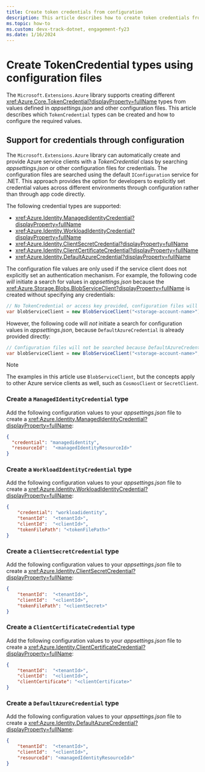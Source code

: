 ```yaml
---
title: Create token credentials from configuration
description: This article describes how to create token credentials from configuration files
ms.topic: how-to
ms.custom: devx-track-dotnet, engagement-fy23
ms.date: 1/16/2024
---
```


# Create TokenCredential types using configuration files

The `Microsoft.Extensions.Azure` library supports creating different <xref:Azure.Core.TokenCredential?displayProperty=fullName> types from values defined in _appsettings.json_ and other configuration files. This article describes which `TokenCredential` types can be created and how to configure the required values.

## Support for credentials through configuration

The `Microsoft.Extensions.Azure` library can automatically create and provide Azure service clients with a _TokenCredential_ class by searching _appsettings.json_ or other configuration files for credentials. The configuration files are searched using the default `IConfiguration` service for .NET. This approach provides the option for developers to explicitly set credential values across different environments through configuration rather than through app code directly.

The following credential types are supported:

* <xref:Azure.Identity.ManagedIdentityCredential?displayProperty=fullName>
* <xref:Azure.Identity.WorkloadIdentityCredential?displayProperty=fullName>
* <xref:Azure.Identity.ClientSecretCredential?displayProperty=fullName>
* <xref:Azure.Identity.ClientCertificateCredential?displayProperty=fullName>
* <xref:Azure.Identity.DefaultAzureCredential?displayProperty=fullName>

The configuration file values are only used if the service client does not explicitly set an authentication mechanism. For example, the following code *will* initiate a search for values in _appsettings.json_ because the <xref:Azure.Storage.Blobs.BlobServiceClient?displayProperty=fullName> is created without specifying any credentials:

```csharp
// No TokenCredential or access key provided, configuration files will be searched
var blobServiceClient = new BlobServiceClient("<storage-account-name>");
```

However, the following code will *not* initiate a search for configuration values in _appsettings.json_, because `DefaultAzureCredential` is already provided directly:

```csharp
// Configuration files will not be searched because DefaultAzureCredential is already provided
var blobServiceClient = new BlobServiceClient("<storage-account-name>", new DefaultAzureCredential());
```

> [!NOTE]
> The examples in this article use `BlobServiceClient`, but the concepts apply to other Azure service clients as well, such as `CosmosClient` or `SecretClient`.

### Create a `ManagedIdentityCredential` type

Add the following configuration values to your _appsettings.json_ file to create a <xref:Azure.Identity.ManagedIdentityCredential?displayProperty=fullName>:

```json
{
  "credential": "managedidentity",
  "resourceId":  "<managedIdentityResourceId>"
}
```

### Create a `WorkloadIdentityCredential` type

Add the following configuration values to your _appsettings.json_ file to create a <xref:Azure.Identity.WorkloadIdentityCredential?displayProperty=fullName>:

```json
{
    "credential": "workloadidentity",
    "tenantId":  "<tenantId>",
    "clientId":  "<clientId>",
    "tokenFilePath": "<tokenFilePath>"
}
```

### Create a `ClientSecretCredential` type

Add the following configuration values to your _appsettings.json_ file to create a <xref:Azure.Identity.ClientSecretCredential?displayProperty=fullName>:

```json
{
    "tenantId":  "<tenantId>",
    "clientId":  "<clientId>",
    "tokenFilePath": "<clientSecret>"
}
```

### Create a `ClientCertificateCredential` type

Add the following configuration values to your _appsettings.json_ file to create a <xref:Azure.Identity.ClientCertificateCredential?displayProperty=fullName>:

```json
{
    "tenantId":  "<tenantId>",
    "clientId":  "<clientId>",
    "clientCertificate": "<clientCertificate>"
}
```

### Create a `DefaultAzureCredential` type

Add the following configuration values to your _appsettings.json_ file to create a <xref:Azure.Identity.DefaultAzureCredential?displayProperty=fullName>:

```json
{
    "tenantId":  "<tenantId>",
    "clientId":  "<clientId>",
    "resourceId": "<managedIdentityResourceId>"
}
```
